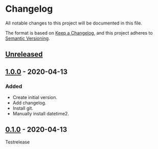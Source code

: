 # Changelog
All notable changes to this project will be documented in this file.

The format is based on [Keep a Changelog](https://keepachangelog.com/en/1.1.0/),
and this project adheres to [Semantic Versioning](https://semver.org/spec/v2.0.0.html).

## [Unreleased]

## [1.0.0] - 2020-04-13

### Added

- Create initial version.
- Add changelog.
- Install git.
- Manually install datetime2.

## [0.1.0] - 2020-04-13

Testrelease

[Unreleased]: https://github.com/Mq89/latex-tuddesign/compare/v1.0.0...master
[1.0.0]: https://github.com/Mq89/latex-tuddesign/compare/v0.1.0...v1.0.0
[0.1.0]: https://github.com/Mq89/latex-tuddesign/releases/tag/v0.1.0
